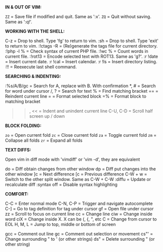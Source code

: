 **IN & OUT OF VIM:**

`ZZ` = Save file if modified and quit. Same as ':x'.
`ZQ` = Quit without saving. Same as ':q!'.

**WORKING WITH THE SHELL:**

C-z             = Drop to shell. Type 'fg' to return to vim.
:sh             = Drop to shell. Type 'exit' to return to vim.
:!ctags -R      = (Re)generate the tags file for current directory.
:!php -l %      = Check syntax of current PHP file.
:!wc %          = Count words in current file.
:!rot13         = Encode selected text with ROT13. Same as 'g?'.
:r !date        = Insert current date.
:r !cal         = Insert calendar.
:r !ls          = Insert directory listing.
:!!             = Reexecute last shell command.

**SEARCHING & INDENTING:**

:%s/A/B/gc      = Search for A, replace with B. With confirmation
*, #            = Search for word under cursor
/, ?            = Search for text
%               = Find matching bracket
==              = Reindent current line
=               = Format selected block
=%              = Format block to matching bracket
>>, <<          = Indent and unindent current line
C-U, C-D        = Scroll half screen up / down

**BLOCK FOLDING:**

`zo`              = Open current fold
`zc`              = Close current fold
`za`              = Toggle current fold
`zm`              = Collapse all folds
`zr`              = Expand all folds

**TEXT DIFFS:**

Open vim in diff mode with 'vimdiff' or 'vim -d', they are equivalent

do              = Diff obtain changes from other window
dp              = Diff put changes into the other window
]c              = Next difference
[c              = Previous difference
C-W + w         = Switch to the other split window. Same as C-W + C-W
:diffu          = Update or recalculate diff
:syntax off     = Disable syntax highlighting

**COMFORT:**

C-C             = Enter normal mode
C-N, C-P        = Trigger and navigate autocomplete
C-]             = Go to tag definition for tag under cursor
gf              = Open file under cursor
zz              = Scroll to focus on current line
cc              = Change line
ciw             = Change inside word
ciX             = Change inside X. X can be (, {, ", etc
C               = Change from cursor to EOL
H, M, L         = Jump to top, middle or bottom of screen

gcc             = Comment out line
gc              = Comment out selection or movement
cs"'            = Change surrounding " to ' (or other strings)
ds"             = Delete surrounding " (or other string)
